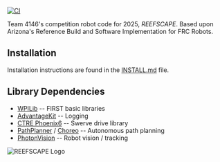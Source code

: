 [![CI](https://github.com/AZ-First/Az-RBSI/actions/workflows/main.yml/badge.svg)](https://github.com/AZ-First/Az-RBSI/actions/workflows/main.yml)

Team 4146's competition robot code for 2025, _REEFSCAPE_.
Based upon Arizona's Reference Build and Software Implementation for FRC Robots. 


## Installation

Installation instructions are found in the [INSTALL.md](INSTALL.md) file.

## Library Dependencies

* [WPILib](https://docs.wpilib.org/en/stable/index.html) -- FIRST basic libraries
* [AdvantageKit](
   https://github.com/Mechanical-Advantage/AdvantageKit/blob/main/docs/WHAT-IS-ADVANTAGEKIT.md)
   -- Logging
* [CTRE Phoenix6](
  https://v6.docs.ctr-electronics.com/en/stable/docs/api-reference/mechanisms/swerve/swerve-overview.html)
 -- Swerve drive library
* [PathPlanner](https://pathplanner.dev/home.html) / [Choreo](
  https://sleipnirgroup.github.io/Choreo/) -- Autonomous path planning
* [PhotonVision](https://docs.photonvision.org/en/latest/)
  -- Robot vision / tracking

![REEFSCAPE Logo](https://github.com/Mechanical-Advantage/RobotCode2025Public/blob/main/reefscape.png)
